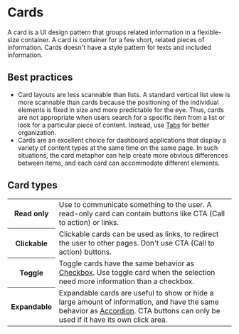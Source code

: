 # Cards

A card is a UI design pattern that groups related information in a flexible-size container. A card is container for a few short, related pieces of information. Cards doesn't have a style pattern for texts and included information.

## Best practices

- Card layouts are less scannable than lists. A standard vertical list view is more scannable than cards because the positioning of the individual elements is fixed in size and more predictable for the eye. Thus, cards are not appropriate when users search for a specific item from a list or look for a particular piece of content. Instead, use [Tabs](/components/tabs) for better organization.
- Cards are an excellent choice for dashboard applications that display a variety of content types at the same time on the same page. In such situations, the card metaphor can help create more obvious differences between items, and each card can accommodate different elements.

## Card types

<table>
  <tr>
    <th width={160}>Read only</th>
    <td>Use to communicate something to the user. A read-only card can contain buttons like CTA (Call to action) or links.</td>
  </tr>
  <tr>
    <th>Clickable</th>
    <td>Clickable cards can be used as links, to redirect the user to other pages. Don't use CTA (Call to action) buttons.</td>
  </tr>
  <tr>
    <th>Toggle</th>
    <td>Toggle cards have the same behavior as <a href="/components/checkbox">Checkbox</a>. Use toggle card when the selection need more information than a checkbox.</td>
  </tr>
  <tr>
    <th>Expandable</th>
    <td>Expandable cards are useful to show or hide a large amount of information, and have the same behavior as <a href="/components/accordion">Accordion</a>. CTA buttons can only be used if it have its own click area.</td>
  </tr>
</table>
